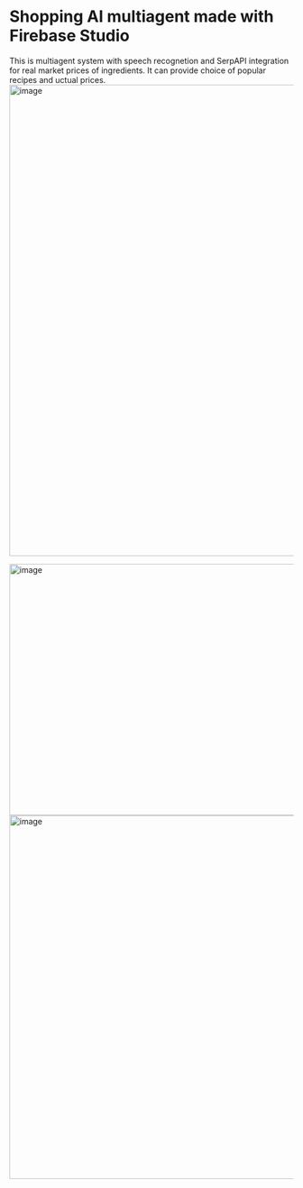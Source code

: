 # Shopping AI multiagent made with Firebase Studio

This is multiagent system with speech recognetion and SerpAPI integration for real market prices of ingredients.
It can provide choice of popular recipes and uctual prices.
<img width="1259" height="836" alt="image" src="https://github.com/user-attachments/assets/c1d3ca93-4dd2-4db1-861a-43d753e1d74b" />

<img width="1251" height="446" alt="image" src="https://github.com/user-attachments/assets/15c77891-057c-43b4-9e90-9f79245bf6b1" />

<img width="1220" height="645" alt="image" src="https://github.com/user-attachments/assets/267347a1-22df-4d9a-887d-40b55949f434" />
